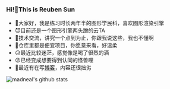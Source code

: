 ### Hi!👋This is Reuben Sun 

- 🐣大家好，我是练习时长两年半的图形学民科，喜欢图形渲染引擎
- 😈目前还是一个图形引擎两头蹭的云TA
- 🙉技术交流，讲究一个点到为止，你跟我说这些，我也不懂啊
- 🥰仓库里都是便宜项目，你愿意来看，好温柔
- 😥最近比较迷茫，感觉像是喝了很烈的酒
- 😡已经变成想要得到认同的怪兽哩
- 🤡最近有在写[博客](https://reubensun.com)，内容还很拙劣

![madneal's github stats](https://github-readme-stats.vercel.app/api?username=Reuben-Sun&show_icons=true&theme=radical)  
